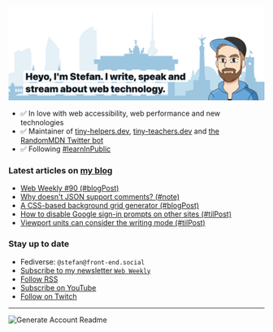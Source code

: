<img alt="Heyo, I'm Stefan. I write and speak about web technology." src="https://raw.githubusercontent.com/stefanjudis/stefanjudis/main/screenshot.png">

- ✅ In love with web accessibility, web performance and new technologies
- ✅ Maintainer of [tiny-helpers.dev](https://tiny-helpers.dev), [tiny-teachers.dev](https://tiny-teachers.dev/) and [the RandomMDN Twitter bot](https://twitter.com/randomMDN)
- ✅ Following [#learnInPublic](https://www.stefanjudis.com/today-i-learned/)
### Latest articles on [my blog](https://www.stefanjudis.com)

<!-- BLOG-POST-LIST:START -->
- [Web Weekly #90 &lpar;#blogPost&rpar;](https://www.stefanjudis.com/blog/web-weekly-90/)
- [Why doesn&#39;t JSON support comments? &lpar;#note&rpar;](https://www.stefanjudis.com/notes/why-doesnt-json-support-comments/)
- [A CSS-based background grid generator &lpar;#blogPost&rpar;](https://www.stefanjudis.com/blog/a-css-based-background-grid-generator/)
- [How to disable Google sign-in prompts on other sites &lpar;#tilPost&rpar;](https://www.stefanjudis.com/today-i-learned/how-to-disable-google-sign-in-prompts/)
- [Viewport units can consider the writing mode &lpar;#tilPost&rpar;](https://www.stefanjudis.com/today-i-learned/viewport-units-can-consider-the-writing-mode/)
<!-- BLOG-POST-LIST:END -->

### Stay up to date

- Fediverse: `@stefan@front-end.social`
- [Subscribe to my newsletter `Web Weekly`](https://webweekly.email/)
- [Follow RSS](https://www.stefanjudis.com/feeds/)
- [Subscribe on YouTube](https://youtube.com/c/stefanjudis)
- [Follow on Twitch](https://www.twitch.tv/stefanjudis)

---

![Generate Account Readme](https://github.com/stefanjudis/stefanjudis/workflows/Generate%20Account%20Readme/badge.svg)
